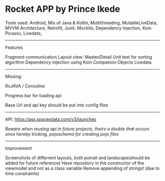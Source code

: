 # Rocket  APP by Prince Ikede 
Tools used: Android, Mix of Java & Kotlin, Multithreading, MutableLiveData, MVVM Architecture, Retrofit, Junit, Mockito, Dependency Injection, Koin Picasso, Livedata, 

__________________________________________________________________________________________________________________________
Features

Fragment communication
Layout view: Master/Detail 
Unit test for sorting algorithm
Dependency injection using Koin
Companion Objects
Livedata

__________________________________________________________________________________________________________________________
Missing: 

RxJAVA / Coroutine 

Progress bar for loading api

Base Url and api key should be put into config files

__________________________________________________________________________________________________________________________
API: https://api.spacexdata.com/v3/launches

*Beware when reusing api in future projects, theirs a double that occurs once hereby tricking, pojoschema for creating pojo files*

__________________________________________________________________________________________________________________________
Improvement 

Screenshots of differrent layouts, both potrait and landscape(should be added for future reference) 
Have repository in the constructor of the viewmodel and not as a class variable 
Remove appending of strings! (due to time constraints)
